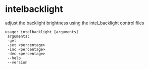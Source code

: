 intelbacklight
==============

adjust the backlight brightness using the intel_backlight control files 

```
usage: intelbacklight [arguments]
 arguments:
 -get
 -set <percentage>
 -inc <percentage>
 -dec <percentage>
 --help
 --version
```
